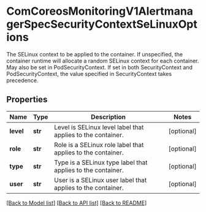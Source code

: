 # ComCoreosMonitoringV1AlertmanagerSpecSecurityContextSeLinuxOptions

The SELinux context to be applied to the container. If unspecified, the container runtime will allocate a random SELinux context for each container.  May also be set in PodSecurityContext.  If set in both SecurityContext and PodSecurityContext, the value specified in SecurityContext takes precedence.
## Properties
Name | Type | Description | Notes
------------ | ------------- | ------------- | -------------
**level** | **str** | Level is SELinux level label that applies to the container. | [optional] 
**role** | **str** | Role is a SELinux role label that applies to the container. | [optional] 
**type** | **str** | Type is a SELinux type label that applies to the container. | [optional] 
**user** | **str** | User is a SELinux user label that applies to the container. | [optional] 

[[Back to Model list]](../README.md#documentation-for-models) [[Back to API list]](../README.md#documentation-for-api-endpoints) [[Back to README]](../README.md)


